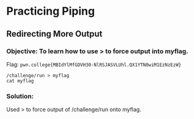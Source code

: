 # Practicing Piping
## Redirecting More Output

### Objective: To learn how to use > to force output into myflag.

Flag: `pwn.college{MBIdYlMfGDVH30-NlRSJASVLUhl.QX1YTN0wiM1EzNzEzW}`

```
/challenge/run > myflag
cat myflag
```

### Solution:

Used > to force output of /challenge/run onto myflag.
